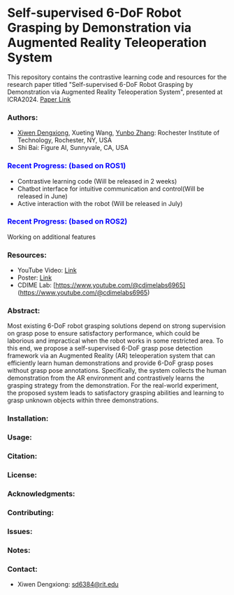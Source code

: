 

# Self-supervised 6-DoF Robot Grasping by Demonstration via Augmented Reality Teleoperation System

This repository contains the contrastive learning code and resources for the research paper titled "Self-supervised 6-DoF Robot Grasping by Demonstration via Augmented Reality Teleoperation System", presented at ICRA2024. [Paper Link](https://arxiv.org/abs/2404.03067)

<!-- ### Authors:
- Xiwen Dengxiong
- Xueting Wang
- Shi Bai
- Yunbo Zhang -->

### Authors:
- [Xiwen Dengxiong](https://sherwindengxiong.github.io/), Xueting Wang, [Yunbo Zhang](https://www.willyunbozhang.com/): Rochester Institute of Technology, Rochester, NY, USA
- Shi Bai: Figure AI, Sunnyvale, CA, USA



### <span style="color:blue">Recent Progress: (based on ROS1)</span>
- Contrastive learning code (Will be released in 2 weeks)
- Chatbot interface for intuitive communication and control(Will be released in June)
- Active interaction with the robot (Will be released in July)

### <span style="color:blue">Recent Progress: (based on ROS2)</span>
Working on additional features

### Resources:
- YouTube Video: [Link](https://www.youtube.com/watch?v=mcrLj-tX90s&t=1s)
- Poster: [Link](https://drive.google.com/file/d/1uwrhE1fvfgeEWirSU_vHL4GJyJXrQex3/view?usp=sharing)
- CDIME Lab: [https://www.youtube.com/@cdimelabs6965] (https://www.youtube.com/@cdimelabs6965)
### Abstract:
Most existing 6-DoF robot grasping solutions depend on strong supervision on grasp pose to ensure satisfactory performance, which could be laborious and impractical when the robot works in some restricted area. To this end, we propose a self-supervised 6-DoF grasp pose detection framework via an Augmented Reality (AR) teleoperation system that can efficiently learn human demonstrations and provide 6-DoF grasp poses without grasp pose annotations. Specifically, the system collects the human demonstration from the AR environment and contrastively learns the grasping strategy from the demonstration. For the real-world experiment, the proposed system leads to satisfactory grasping abilities and learning to grasp unknown objects within three demonstrations.



### Installation:
<!-- [Include installation instructions here if applicable] -->

### Usage:
<!-- [Include usage instructions here if applicable] -->

### Citation:
<!-- [If you want users to cite your paper, include citation information here] -->

### License:
<!-- [Include license information here] -->

### Acknowledgments:
<!-- [If there are any acknowledgments you want to make, include them here] -->

### Contributing:
<!-- [Include guidelines for contributing if applicable] -->

### Issues:
<!-- [If there are any known issues, mention them here] -->

### Notes:
<!-- [Include any additional notes or disclaimers here] -->


### Contact:
- Xiwen Dengxiong: sd6384@rit.edu

